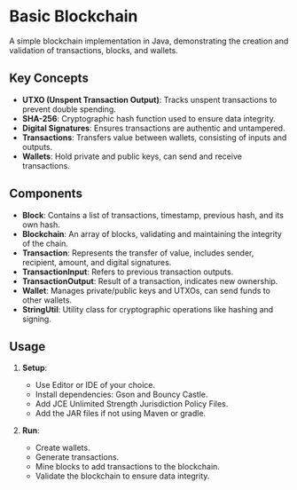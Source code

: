 # Basic Blockchain 
A simple blockchain implementation in Java, demonstrating the creation and validation of transactions, blocks, and wallets.

## Key Concepts

- **UTXO (Unspent Transaction Output)**: Tracks unspent transactions to prevent double spending.
- **SHA-256**: Cryptographic hash function used to ensure data integrity.
- **Digital Signatures**: Ensures transactions are authentic and untampered.
- **Transactions**: Transfers value between wallets, consisting of inputs and outputs.
- **Wallets**: Hold private and public keys, can send and receive transactions.

## Components

- **Block**: Contains a list of transactions, timestamp, previous hash, and its own hash.
- **Blockchain**: An array of blocks, validating and maintaining the integrity of the chain.
- **Transaction**: Represents the transfer of value, includes sender, recipient, amount, and digital signatures.
- **TransactionInput**: Refers to previous transaction outputs.
- **TransactionOutput**: Result of a transaction, indicates new ownership.
- **Wallet**: Manages private/public keys and UTXOs, can send funds to other wallets.
- **StringUtil**: Utility class for cryptographic operations like hashing and signing.

## Usage

1. **Setup**:
   - Use Editor or IDE of your choice.
   - Install dependencies: Gson and Bouncy Castle.
   - Add JCE Unlimited Strength Jurisdiction Policy Files.
   - Add the JAR files if not using Maven or gradle.

3. **Run**:
   - Create wallets.
   - Generate transactions.
   - Mine blocks to add transactions to the blockchain.
   - Validate the blockchain to ensure data integrity.

